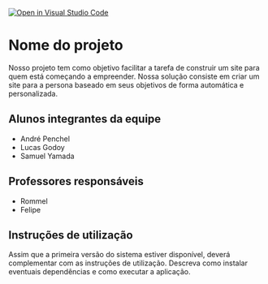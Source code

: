 [![Open in Visual Studio Code](https://classroom.github.com/assets/open-in-vscode-718a45dd9cf7e7f842a935f5ebbe5719a5e09af4491e668f4dbf3b35d5cca122.svg)](https://classroom.github.com/online_ide?assignment_repo_id=12092887&assignment_repo_type=AssignmentRepo)
# Nome do projeto

Nosso projeto tem como objetivo facilitar a tarefa de construir um site para quem está começando a empreender. 
Nossa solução consiste em criar um site para a persona baseado em seus objetivos de forma automática e personalizada.

## Alunos integrantes da equipe

* André Penchel
* Lucas Godoy
* Samuel Yamada

## Professores responsáveis

* Rommel
* Felipe

## Instruções de utilização

Assim que a primeira versão do sistema estiver disponível, deverá complementar com as instruções de utilização. Descreva como instalar eventuais dependências e como executar a aplicação.
